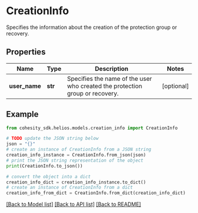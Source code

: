 # CreationInfo

Specifies the information about the creation of the protection group or recovery.

## Properties

Name | Type | Description | Notes
------------ | ------------- | ------------- | -------------
**user_name** | **str** | Specifies the name of the user who created the protection group or recovery. | [optional] 

## Example

```python
from cohesity_sdk.helios.models.creation_info import CreationInfo

# TODO update the JSON string below
json = "{}"
# create an instance of CreationInfo from a JSON string
creation_info_instance = CreationInfo.from_json(json)
# print the JSON string representation of the object
print(CreationInfo.to_json())

# convert the object into a dict
creation_info_dict = creation_info_instance.to_dict()
# create an instance of CreationInfo from a dict
creation_info_from_dict = CreationInfo.from_dict(creation_info_dict)
```
[[Back to Model list]](../README.md#documentation-for-models) [[Back to API list]](../README.md#documentation-for-api-endpoints) [[Back to README]](../README.md)


